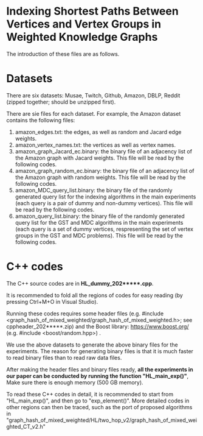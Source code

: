 # Indexing Shortest Paths Between Vertices and Vertex Groups in Weighted Knowledge Graphs

The introduction of these files are as follows. 


# Datasets

There are six datasets: Musae, Twitch, Github, Amazon, DBLP, Reddit (zipped together; should be unzipped first). 

There are sie files for each dataset. For example, the Amazon dataset contains the following files: 
1. amazon_edges.txt: the edges, as well as random and Jacard edge weights.
2. amazon_vertex_names.txt: the vertices as well as vertex names.
3. amazon_graph_Jacard_ec.binary: the binary file of an adjacency list of the Amazon graph with Jacard weights. This file will be read by the following codes.
4. amazon_graph_random_ec.binary: the binary file of an adjacency list of the Amazon graph with random weights. This file will be read by the following codes.
5. amazon_MDC_query_list.binary: the binary file of the randomly generated query list for the indexing algorithms in the main experiments (each query is a pair of dummy and non-dummy vertices). This file will be read by the following codes.
6. amazon_query_list.binary: the binary file of the randomly generated query list for the GST and MDC algorithms in the main experiments (each query is a set of dummy vertices, respresenting the set of vertex groups in the GST and MDC problems). This file will be read by the following codes.





# C++ codes 

The C++ source codes are in <b>HL_dummy_202*****.cpp</b>. 

It is recommended to fold all the regions of codes for easy reading (by pressing Ctrl+M+O in Visual Studio). 

Running these codes requires some header files (e.g. #include <graph_hash_of_mixed_weighted/graph_hash_of_mixed_weighted.h>; see cppheader_202*****.zip) and the Boost library: https://www.boost.org/ (e.g. #include <boost/random.hpp>) . 

We use the above datasets to generate the above binary files for the experiments. The reason for generating binary files is that it is much faster to read binary files than to read raw data files. 

After making the header files and binary files ready, <b>all the experiments in our paper can be conducted by running the function "HL_main_exp()"</b>, Make sure there is enough memory (500 GB memory).

To read these C++ codes in detail, it is recommended to start from "HL_main_exp()", and then go to "exp_element()". More detailed codes in other regions can then be traced, such as the port of proposed algorithms in "graph_hash_of_mixed_weighted/HL/two_hop_v2/graph_hash_of_mixed_weighted_CT_v2.h"


